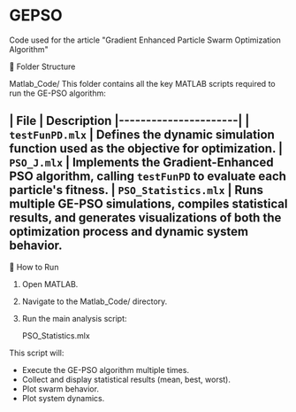 # GEPSO
Code used for the article "Gradient Enhanced Particle Swarm Optimization Algorithm"

📁 Folder Structure

Matlab_Code/
This folder contains all the key MATLAB scripts required to run the GE-PSO algorithm:

| File                 | Description 
|----------------------|
| `testFunPD.mlx`      | Defines the **dynamic simulation** function used as the objective for optimization. 
| `PSO_J.mlx`          | Implements the **Gradient-Enhanced PSO algorithm**, calling `testFunPD` to evaluate each particle's fitness. 
| `PSO_Statistics.mlx` | Runs **multiple GE-PSO simulations**, compiles **statistical results**, and generates **visualizations** of both the optimization process and dynamic system behavior.
---

🚀 How to Run

1. Open MATLAB.
2. Navigate to the Matlab_Code/ directory.
3. Run the main analysis script:
    
    PSO_Statistics.mlx
    

This script will:
- Execute the GE-PSO algorithm multiple times.
- Collect and display statistical results (mean, best, worst).
- Plot swarm behavior.
- Plot system dynamics.
